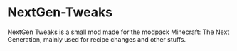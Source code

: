 NextGen-Tweaks
==============
NextGen Tweaks is a small mod made for the modpack Minecraft: The Next Generation, mainly used for recipe changes and other stuffs.
